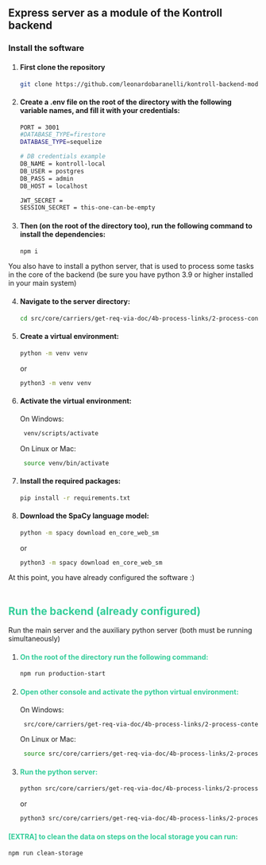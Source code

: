 ## Express server as a module of the Kontroll backend

### Install the software

1. #### First clone the repository

   ```bash
   git clone https://github.com/leonardobaranelli/kontroll-backend-module/
   ```

2. #### Create a .env file on the root of the directory with the following variable names, and fill it with your credentials:

   ```bash
   PORT = 3001
   #DATABASE_TYPE=firestore
   DATABASE_TYPE=sequelize

   # DB credentials example
   DB_NAME = kontroll-local
   DB_USER = postgres
   DB_PASS = admin
   DB_HOST = localhost

   JWT_SECRET =
   SESSION_SECRET = this-one-can-be-empty
   ```

3. #### Then (on the root of the directory too), run the following command to install the dependencies:

   ```bash
   npm i
   ```

You also have to install a python server, that is used to process some tasks in the core of the backend
(be sure you have python 3.9 or higher installed in your main system)

4. #### Navigate to the server directory:

   ```bash
   cd src/core/carriers/get-req-via-doc/4b-process-links/2-process-content/spacy
   ```

5. #### Create a virtual environment:

   ```bash
   python -m venv venv
   ```

   or

   ```bash
   python3 -m venv venv
   ```

6. #### Activate the virtual environment:

   On Windows:

   ```bash
    venv/scripts/activate
   ```

   On Linux or Mac:

   ```bash
    source venv/bin/activate
   ```

7. #### Install the required packages:

   ```bash
   pip install -r requirements.txt
   ```

8. #### Download the SpaCy language model:

   ```bash
   python -m spacy download en_core_web_sm
   ```

   or

   ```bash
   python3 -m spacy download en_core_web_sm
   ```

At this point, you have already configured the software :)
<br><br>

## <span style="color:#32CD99">Run the backend (already configured)</span>

Run the main server and the auxiliary python server (both must be running simultaneously)

1. #### <span style="color:#32CD99">On the root of the directory run the following command:</span>

   ```bash
   npm run production-start
   ```

2. #### <span style="color:#32CD99">Open other console and activate the python virtual environment:</span>

   On Windows:

   ```bash
    src/core/carriers/get-req-via-doc/4b-process-links/2-process-content/spacy/venv/scripts/activate
   ```

   On Linux or Mac:

   ```bash
    source src/core/carriers/get-req-via-doc/4b-process-links/2-process-content/spacy/venv/bin/activate
   ```

3. #### <span style="color:#32CD99">Run the python server:</span>

   ```bash
   python src/core/carriers/get-req-via-doc/4b-process-links/2-process-content/spacy/nlp_server.py
   ```

   or

   ```bash
   python3 src/core/carriers/get-req-via-doc/4b-process-links/2-process-content/spacy/nlp_server.py
   ```

#### <span style="color:#32CD99">[EXTRA] to clean the data on steps on the local storage you can run:</span>

```bash
npm run clean-storage
```
